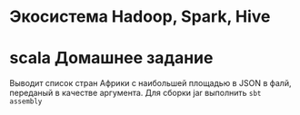 # Экосистема Hadoop, Spark, Hive
# scala Домашнее задание

Выводит список стран Африки с наибольшей площадью в JSON в фалй, переданый в качестве аргумента.
Для сборки jar выполнить 
    `sbt assembly`